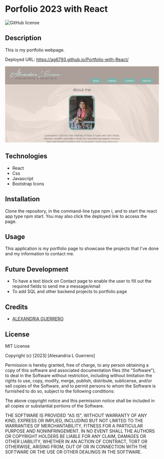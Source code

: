 # Porfolio 2023 with React

![GitHub license](https://img.shields.io/badge/license-MIT-red.svg)

## Description
This is my portfolio webpage.

Deployed URL: https://ag6793.github.io/Portfolio-with-React/

![Screenshot of Portfolio](./src/images/Portfolio_Screenshot.jpg)

## Technologies
* React
* Css
* Javascript
* Bootstrap Icons

## Installation
Clone the repository, in the command-line type npm i, and to start the react app type npm start. You may also click the deployed link to access the page.

## Usage
This application is my portfolio page to showcase the projects that I've done and my information to contact me.

## Future Development
* To have a text block on Contact page to enable the user to fill out the required fields to send me a message/email
* To add SQL and other backend projects to portfolio page

## Credits
- [ALEXANDRIA GUERRERO](https://github.com/Ag6793)

## License
MIT License

Copyright (c) [2023] [Alexandria L Guerrero]

Permission is hereby granted, free of charge, to any person obtaining a copy
of this software and associated documentation files (the "Software"), to deal
in the Software without restriction, including without limitation the rights
to use, copy, modify, merge, publish, distribute, sublicense, and/or sell
copies of the Software, and to permit persons to whom the Software is
furnished to do so, subject to the following conditions:

The above copyright notice and this permission notice shall be included in all
copies or substantial portions of the Software.

THE SOFTWARE IS PROVIDED "AS IS", WITHOUT WARRANTY OF ANY KIND, EXPRESS OR
IMPLIED, INCLUDING BUT NOT LIMITED TO THE WARRANTIES OF MERCHANTABILITY,
FITNESS FOR A PARTICULAR PURPOSE AND NONINFRINGEMENT. IN NO EVENT SHALL THE
AUTHORS OR COPYRIGHT HOLDERS BE LIABLE FOR ANY CLAIM, DAMAGES OR OTHER
LIABILITY, WHETHER IN AN ACTION OF CONTRACT, TORT OR OTHERWISE, ARISING FROM,
OUT OF OR IN CONNECTION WITH THE SOFTWARE OR THE USE OR OTHER DEALINGS IN THE
SOFTWARE.